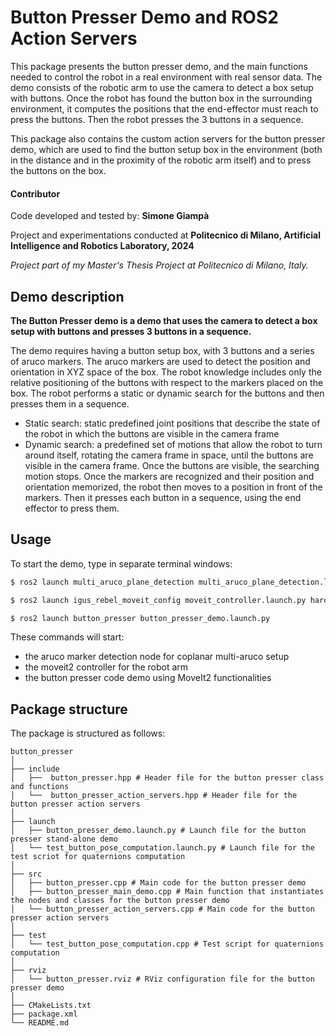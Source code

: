 # Button Presser Demo and ROS2 Action Servers

This package presents the button presser demo, and the main functions needed to control the robot in a real environment
with real sensor data. The demo consists of the robotic arm to use the camera to detect a box setup with buttons.
Once the robot has found the button box in the surrounding environment, it computes the positions that the end-effector must
reach to press the buttons. Then the robot presses the 3 buttons in a sequence.

This package also contains the custom action servers for the button presser demo, which are used to find the button setup box
in the environment (both in the distance and in the proximity of the robotic arm itself) and to press the buttons on the box.

#### Contributor

Code developed and tested by: __Simone Giampà__

Project and experimentations conducted at __Politecnico di Milano, Artificial Intelligence and Robotics Laboratory, 2024__

_Project part of my Master's Thesis Project at Politecnico di Milano, Italy._


## Demo description

**The Button Presser demo is a demo that uses the camera to detect a box setup with buttons and presses 3 buttons in a sequence.**

The demo requires having a button setup box, with 3 buttons and a series of aruco markers. The aruco markers are used to detect the position
and orientation in XYZ space of the box. The robot knowledge includes only the relative positioning of the buttons with respect to the 
markers placed on the box. The robot performs a static or dynamic search for the buttons and then presses them in a sequence.
- Static search: static predefined joint positions that describe the state of the robot in which the buttons are visible in the camera frame
- Dynamic search: a predefined set of motions that allow the robot to turn around itself, rotating the camera frame in space, until
the buttons are visible in the camera frame. Once the buttons are visible, the searching motion stops.
Once the markers are recognized and their position and orientation memorized, the robot then moves to a position in front
of the markers. Then it presses each button in a sequence, using the end effector to press them. 

## Usage

To start the demo, type in separate terminal windows:

``` bash
$ ros2 launch multi_aruco_plane_detection multi_aruco_plane_detection.launch.py

$ ros2 launch igus_rebel_moveit_config moveit_controller.launch.py hardware_protocol:=cri

$ ros2 launch button_presser button_presser_demo.launch.py
```

These commands will start:
- the aruco marker detection node for coplanar multi-aruco setup
- the moveit2 controller for the robot arm
- the button presser code demo using MoveIt2 functionalities

## Package structure

The package is structured as follows:

```
button_presser
│
├── include
│   ├──  button_presser.hpp # Header file for the button presser class and functions
│   └──  button_presser_action_servers.hpp # Header file for the button presser action servers
│
├── launch
│   ├── button_presser_demo.launch.py # Launch file for the button presser stand-alone demo
│   └── test_button_pose_computation.launch.py # Launch file for the test scriot for quaternions computation
│
├── src
│   ├── button_presser.cpp # Main code for the button presser demo
│   ├── button_presser_main_demo.cpp # Main function that instantiates the nodes and classes for the button presser demo
│   └── button_presser_action_servers.cpp # Main code for the button presser action servers
│
├── test
│   └── test_button_pose_computation.cpp # Test script for quaternions computation
│
├── rviz
│   └── button_presser.rviz # RViz configuration file for the button presser demo
│
├── CMakeLists.txt
├── package.xml
└── README.md
```


